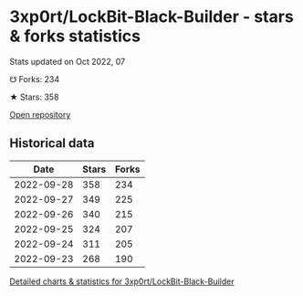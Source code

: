 # 3xp0rt/LockBit-Black-Builder - stars & forks statistics

Stats updated on Oct 2022, 07

☋ Forks: 234

★ Stars: 358

[Open repository](https://github.com/3xp0rt/LockBit-Black-Builder)

## Historical data
| Date | Stars | Forks |
|------|-------|-------|
| 2022-09-28 | 358 | 234 | 
| 2022-09-27 | 349 | 225 | 
| 2022-09-26 | 340 | 215 | 
| 2022-09-25 | 324 | 207 | 
| 2022-09-24 | 311 | 205 | 
| 2022-09-23 | 268 | 190 | 


[Detailed charts & statistics for 3xp0rt/LockBit-Black-Builder](https://reviewgithub.com/rep/3xp0rt/LockBit-Black-Builder)
